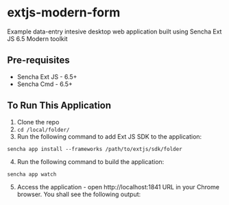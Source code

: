 # extjs-modern-form

Example data-entry intesive desktop web application built using Sencha Ext JS 6.5 Modern toolkit

## Pre-requisites
 * Sencha Ext JS - 6.5+
 * Sencha Cmd - 6.5+

## To Run This Application
1. Clone the repo
2. `cd /local/folder/`
3. Run the following command to add Ext JS SDK to the application:
 ```
 sencha app install --frameworks /path/to/extjs/sdk/folder
 ```
4. Run the following command to build the application:
 ```
 sencha app watch
 ```
 5. Access the application - open http://localhost:1841 URL in your Chrome browser. You shall see the following output:


